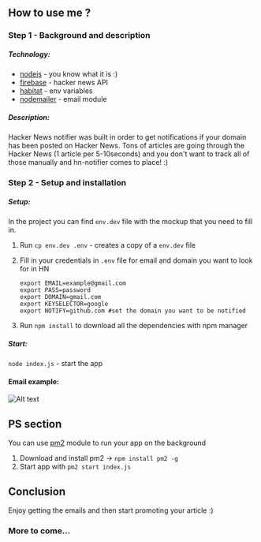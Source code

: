 ## How to use me ?
### Step 1 - Background and description

##### Technology:
* [nodejs](https://nodejs.org/) - you know what it is :)
* [firebase](https://github.com/HackerNews/API) - hacker news API
* [habitat](https://github.com/brianloveswords/habitat) - env variables
* [nodemailer](https://github.com/andris9/Nodemailer) - email module

##### Description:
Hacker News notifier was built in order to get notifications if your domain has been posted on Hacker News. Tons of articles are going through the Hacker News (1 article per 5-10seconds) and you don't want to track all of those manually and hn-notifier comes to place! :)

### Step 2 - Setup and installation

##### Setup:
In the project you can find ```env.dev``` file with the mockup that you need to fill in.

1. Run ```cp env.dev .env``` - creates a copy of a ```env.dev``` file
2. Fill in your credentials in ```.env``` file for email and domain you want to look for in HN
   
    ```
    export EMAIL=example@gmail.com
    export PASS=password
    export DOMAIN=gmail.com
    export KEYSELECTOR=google
    export NOTIFY=github.com #set the domain you want to be notified
    ```

3. Run ```npm install``` to download all the dependencies with npm manager

##### Start:
```node index.js``` - start the app

#### Email example:
![Alt text](hn.png)

## PS section
You can use [pm2](https://github.com/Unitech/pm2) module to run your app on the background
1. Download and install pm2 -> ```npm install pm2 -g```
2. Start app with ```pm2 start index.js```

## Conclusion
Enjoy getting the emails and then start promoting your article :)

### More to come...
